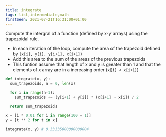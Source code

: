 ```yaml
---
title: integrate
tags: list,intermediate,math
firstSeen: 2021-07-21T16:31:00+01:00
---
```


Compute the intergral of a function (defined by x-y arrays) using the trapezoidal rule.

- In each iteration of the loop, compute the area of the trapezoid defined by `(x[i], y[i], y[i+1], x[i+1])`
- Add this area to the sum of the areas of the previous trapezoids
- This funtion assume that length of x and y is greater than 1 and that the elements of x array are in a increasing order (`x[i] < x[i+1]`)

```py
def integrate(x, y):
  sum_trapezoids, n = 0, len(x)

  for i in range(n-1):
    sum_trapezoids += (y[i+1] + y[i]) * (x[i+1] - x[i]) / 2 

  return sum_trapezoids
```

```py
x = [i * 0.01 for i in range(100 + 1)]
y = [t ** 2 for t in x]

integrate(x, y) # 0.33335000000000004
```
